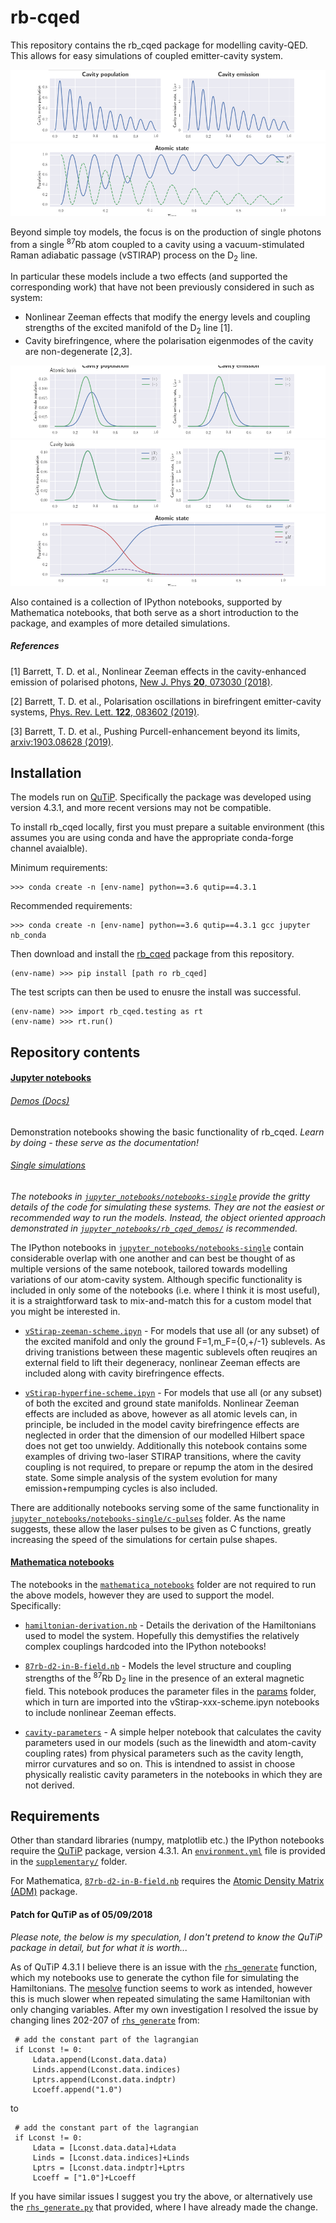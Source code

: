 # rb-cqed

This repository contains the rb_cqed package for modelling cavity-QED.  This allows for easy simulations of coupled emitter-cavity system.

![alt text](example_figures/example_rabi_0.png)
![alt text](example_figures/example_rabi_1.png) 

Beyond simple toy models, the focus is on the production of single photons from a single <sup>87</sup>Rb atom coupled to a cavity using a vacuum-stimulated Raman adiabatic passage (vSTIRAP) process on the D<sub>2</sub> line.

In particular these models include a two effects (and supported the corresponding work) that have not been previously considered in such as system:
- Nonlinear Zeeman effects that modify the energy levels and coupling strengths of the excited manifold of the D<sub>2</sub> line [1].
- Cavity birefringence, where the polarisation eigenmodes of the cavity are non-degenerate [2,3].

![alt text](example_figures/example_biref_0.png) 
![alt text](example_figures/example_biref_1.png)
![alt text](example_figures/example_biref_2.png) 

Also contained is a collection of IPython notebooks, supported by Mathematica notebooks, that both serve as a short introduction to the package, and examples of more detailed simulations.

##### References

[1] Barrett, T. D. et al., Nonlinear Zeeman effects in the cavity-enhanced emission of polarised photons, [New J. Phys **20**, 073030 (2018)](http://iopscience.iop.org/article/10.1088/1367-2630/aad14e).

[2] Barrett, T. D. et al., Polarisation oscillations in birefringent emitter-cavity systems, [Phys. Rev. Lett. **122**, 083602 (2019)](https://doi.org/10.1103/PhysRevLett.122.083602).

[3] Barrett, T. D. et al., Pushing Purcell-enhancement beyond its limits, [arxiv:1903.08628 (2019)](https://arxiv.org/abs/1903.08628).

## Installation

The models run on [QuTiP](http://qutip.org/).  Specifically the package was developed using version 4.3.1, and more recent versions may not be compatible.

To install rb_cqed locally, first you must prepare a suitable environment (this assumes you are using conda and have the appropriate conda-forge channel avaialble).

Minimum requirements:
```console
>>> conda create -n [env-name] python==3.6 qutip==4.3.1
```
Recommended requirements:
```console
>>> conda create -n [env-name] python==3.6 qutip==4.3.1 gcc jupyter nb_conda
```

Then download and install the [rb_cqed](rb_cqed/) package from this repository.
```console
(env-name) >>> pip install [path ro rb_cqed]
```

The test scripts can then be used to enusre the install was successful.
```console
(env-name) >>> import rb_cqed.testing as rt
(env-name) >>> rt.run()
```

## Repository contents

#### [Jupyter notebooks](jupyter_notebooks/)

###### [Demos (Docs)](jupyter_notebooks/rb_cqed_demos/)

Demonstration notebooks showing the basic functionality of rb_cqed.  *Learn by doing - these serve as the documentation!*

###### [Single simulations](jupyter_notebooks/notebooks-single)

_The notebooks in [``jupyter_notebooks/notebooks-single``](jupyter_notebooks/notebooks-single) provide the gritty details of the code for simulating these systems.  They are not the easiest or recommended way to run the models.  Instead, the object oriented approach demonstrated in [``jupyter_notebooks/rb_cqed_demos/``](jupyter_notebooks/rb_cqed_demos/) is recommended._

The IPython notebooks in [``jupyter_notebooks/notebooks-single``](jupyter_notebooks/notebooks-single/) contain considerable overlap with one another and can best be thought of as multiple versions of the same notebook, tailored towards modelling variations of our atom-cavity system.  Although specific functionality is included in only some of the notebooks (i.e. where I think it is most useful), it is a straightforward task to mix-and-match this for a custom model that you might be interested in.

- [``vStirap-zeeman-scheme.ipyn``](jupyter_notebooks/notebooks-single/py-pulses/vStirap-zeeman-scheme.ipynb) - For models that use all (or any subset) of the excited manifold and only the ground F=1,m_F={0,+/-1} sublevels.  As driving tranistions between these magentic sublevels often reuqires an external field to lift their degeneracy, nonlinear Zeeman effects are included along with cavity birefringence effects.

- [``vStirap-hyperfine-scheme.ipyn``](jupyter_notebooks/notebooks-single/py-pulses/vStirap-hyperfine-scheme.ipynb) - For models that use all (or any subset) of both the excited and ground state manifolds.  Nonlinear Zeeman effects are included as above, however as all atomic levels can, in principle, be included in the model cavity birefringence effects are neglected in order that the dimension of our modelled Hilbert space does not get too unwieldy.  Additionally this notebook contains some examples of driving two-laser STIRAP transitions, where the cavity coupling is not required, to prepare or repump the atom in the desired state.  Some simple analysis of the system evolution for many emission+rempumping cycles is also included.

There are additionally notebooks serving some of the same functionality in [``jupyter_notebooks/notebooks-single/c-pulses``](jupyter_notebooks/notebooks-single/c-pulses) folder.  As the name suggests, these allow the laser pulses to be given as C functions, greatly increasing the speed of the simulations for certain pulse shapes.

#### [Mathematica notebooks](mathematica)

The notebooks in the [``mathematica_notebooks``](mathematica_notebooks) folder are not required to run the above models, however they are used to support the model.  Specifically:

- [``hamiltonian-derivation.nb``](mathematica_notebooks/hamiltonian-derivation.nb) - Details the derivation of the Hamiltonians used to model the system.  Hopefully this demystifies the relatively complex couplings hardcoded into the IPython notebooks!

- [``87rb-d2-in-B-field.nb``](mathematica_notebooks/87rb-d2-in-B-field.nb) - Models the level structure and coupling strengths of the <sup>87</sup>Rb D<sub>2</sub> line in the presence of an exteral magnetic field.  This notebook produces the parameter files in the [params](rb_cqed/atom87rb_params) folder, which in turn are imported into the vStirap-xxx-scheme.ipyn notebooks to include nonlinear Zeeman effects.

- [``cavity-parameters``](mathematica_notebooks/cavity-parameters.nb) - A simple helper notebook that calculates the cavity parameters used in our models (such as the linewidth and atom-cavity coupling rates) from physical parameters such as the cavity length, mirror curvatures and so on.  This is intendned to assist in choose physically realistic cavity parameters in the notebooks in which they are not derived.  

## Requirements

Other than standard libraries (numpy, matplotlib etc.) the IPython notebooks require the [QuTiP](http://qutip.org/) package, version 4.3.1.  An [``environment.yml``](supplementary/environment.yml)  file is provided in the [``supplementary/``](supplementary/) folder.

For Mathematica, [``87rb-d2-in-B-field.nb``](mathematica_notebooks/87rb-d2-in-B-field.nb) requires the [Atomic Density Matrix (ADM)](http://rochesterscientific.com/ADM/) package.

#### Patch for QuTiP as of 05/09/2018

_Please note, the below is my speculation, I don't pretend to know the QuTiP package in detail, but for what it is worth..._

As of QuTiP 4.3.1 I believe there is an issue with the [``rhs_generate``](https://github.com/qutip/qutip/blob/master/qutip/rhs_generate.py) function, which my notebooks use to generate the cython file for simulating the Hamiltonians.  The [mesolve](https://github.com/qutip/qutip/blob/master/qutip/mesolve.py) function seems to work as intended, however this is much slower when repeated simulating the same Hamiltonian with only changing variables.  After my own investigation I resolved the issue by changing lines 202-207  of [``rhs_generate``](https://github.com/qutip/qutip/blob/master/qutip/rhs_generate.py) from:
  ```  
   # add the constant part of the lagrangian
   if Lconst != 0:
       Ldata.append(Lconst.data.data)
       Linds.append(Lconst.data.indices)
       Lptrs.append(Lconst.data.indptr)
       Lcoeff.append("1.0")
   ```
   to
  ```  
   # add the constant part of the lagrangian
   if Lconst != 0:
       Ldata = [Lconst.data.data]+Ldata
       Linds = [Lconst.data.indices]+Linds
       Lptrs = [Lconst.data.indptr]+Lptrs
       Lcoeff = ["1.0"]+Lcoeff
   ```
If you have similar issues I suggest you try the above, or alternatively use the [``rhs_generate.py``](rb_cqed/qutip_patches/rhs_generate.py) that provided, where I have already made the change.
